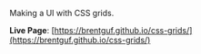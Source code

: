 Making a UI with CSS grids.

**Live Page**: [https://brentguf.github.io/css-grids/](https://brentguf.github.io/css-grids/)
